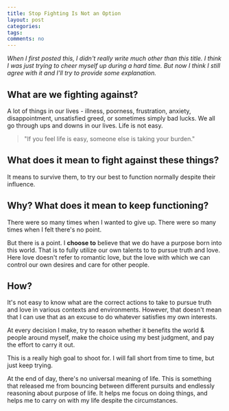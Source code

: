 ```yaml
---
title: Stop Fighting Is Not an Option
layout: post
categories:
tags:
comments: no
---
```


_When I first posted this, I didn't really write much other than this title. I think I was just trying to cheer myself up during a hard time. But now I think I still agree with it and I'll try to provide some explanation._

## What are we fighting against? 

A lot of things in our lives - illness, poorness, frustration, anxiety, disappointment, unsatisfied greed, or sometimes simply bad lucks. We all go through ups and downs in our lives. Life is not easy.

> "If you feel life is easy, someone else is taking your burden." 

## What does it mean to fight against these things? 

It means to survive them, to try our best to function normally despite their influence. 

## Why? What does it mean to keep functioning?

There were so many times when I wanted to give up. There were so many times when I felt there's no point. 

But there is a point. I **choose to** believe that we do have a purpose born into this world. That is to fully utilize our own talents to to pursue truth and love. Here love doesn't refer to romantic love, but the love with which we can control our own desires and care for other people. 

## How? 

It's not easy to know what are the correct actions to take to pursue truth and love in various contexts and environments. 
However, that doesn't mean that I can use that as an excuse to do whatever satisfies my own interests. 

At every decision I make, try to reason whether it benefits the world & people around myself, make the choice using my best judgment, and pay the effort to carry it out. 

This is a really high goal to shoot for. I will fall short from time to time, but just keep trying. 

At the end of day, there's no universal meaning of life. This is something that released me from bouncing between different pursuits and endlessly reasoning about purpose of life. It helps me focus on doing things, and helps me to carry on with my life despite the circumstances. 
